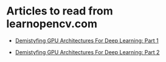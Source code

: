 # Articles to read from learnopencv.com

- [Demistyfing GPU Architectures For Deep Learning: Part 1](https://learnopencv.com/demystifying-gpu-architectures-for-deep-learning/)

- [Demistyfing GPU Architectures For Deep Learning: Part 2](https://learnopencv.com/demystifying-gpu-architectures-for-deep-learning-part-2/?ck_subscriber_id=1367811372)
